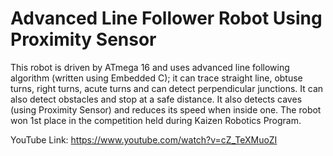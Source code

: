 # Advanced Line Follower Robot Using Proximity Sensor
This robot is driven by ATmega 16 and uses advanced line following algorithm (written using Embedded C); it can trace straight line, obtuse turns, right turns, acute turns and can detect perpendicular junctions. It can also detect obstacles and stop at a safe distance. It also detects caves (using Proximity Sensor) and reduces its speed when inside one. The robot won 1st place in the competition held during Kaizen Robotics Program.

YouTube Link: https://www.youtube.com/watch?v=cZ_TeXMuoZI
